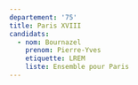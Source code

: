 ```yaml
---
departement: '75'
title: Paris XVIII
candidats:
  - nom: Bournazel
    prenom: Pierre-Yves
    etiquette: LREM
    liste: Ensemble pour Paris
---
```

